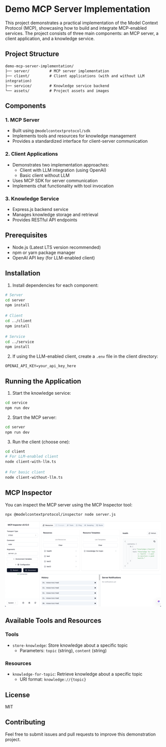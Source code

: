 # Demo MCP Server Implementation

This project demonstrates a practical implementation of the Model Context Protocol (MCP), showcasing how to build and integrate MCP-enabled services. The project consists of three main components: an MCP server, a client application, and a knowledge service.

## Project Structure

```
demo-mcp-server-implementation/
├── server/         # MCP server implementation
├── client/         # Client applications (with and without LLM integration)
├── service/        # Knowledge service backend
└── assets/         # Project assets and images
```

## Components

### 1. MCP Server
- Built using `@modelcontextprotocol/sdk`
- Implements tools and resources for knowledge management
- Provides a standardized interface for client-server communication

### 2. Client Applications
- Demonstrates two implementation approaches:
  - Client with LLM integration (using OpenAI)
  - Basic client without LLM
- Uses MCP SDK for server communication
- Implements chat functionality with tool invocation

### 3. Knowledge Service
- Express.js backend service
- Manages knowledge storage and retrieval
- Provides RESTful API endpoints

## Prerequisites

- Node.js (Latest LTS version recommended)
- npm or yarn package manager
- OpenAI API key (for LLM-enabled client)

## Installation

1. Install dependencies for each component:

```bash
# Server
cd server
npm install

# Client
cd ../client
npm install

# Service
cd ../service
npm install
```

2. If using the LLM-enabled client, create a `.env` file in the client directory:
```
OPENAI_API_KEY=your_api_key_here
```

## Running the Application

1. Start the knowledge service:
```bash
cd service
npm run dev
```

2. Start the MCP server:
```bash
cd server
npm run dev
```

3. Run the client (choose one):
```bash
cd client
# For LLM-enabled client
node client-with-llm.ts

# For basic client
node client-without-llm.ts
```

## MCP Inspector

You can inspect the MCP server using the MCP Inspector tool:

```bash
npx @modelcontextprotocol/inspector node server.js
```

![MCP Inspector](./assets/MCP-Inspector.png)

## Available Tools and Resources

### Tools
- `store-knowledge`: Store knowledge about a specific topic
  - Parameters: `topic` (string), `content` (string)

### Resources
- `knowledge-for-topic`: Retrieve knowledge about a specific topic
  - URI format: `knowledge://{topic}`

## License

MIT

## Contributing

Feel free to submit issues and pull requests to improve this demonstration project.
